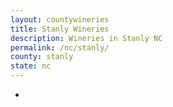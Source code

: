 ```yaml
---
layout: countywineries
title: Stanly Wineries
description: Wineries in Stanly NC
permalink: /nc/stanly/
county: stanly
state: nc
---
```

-
